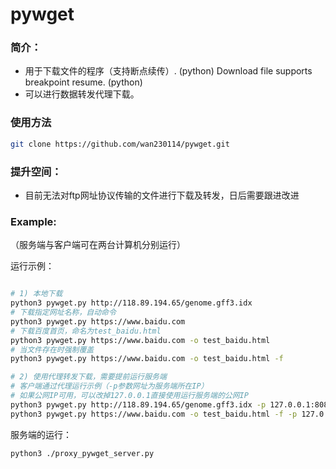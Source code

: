# pywget

### 简介：

* 用于下载文件的程序（支持断点续传）. (python)  Download file supports breakpoint resume. (python)
* 可以进行数据转发代理下载。

### 使用方法

```bash
git clone https://github.com/wan230114/pywget.git
```

### 提升空间：

* 目前无法对ftp网址协议传输的文件进行下载及转发，日后需要跟进改进

### Example:

（服务端与客户端可在两台计算机分别运行）

运行示例：
```bash

# 1) 本地下载
python3 pywget.py http://118.89.194.65/genome.gff3.idx
# 下载指定网址名称，自动命令
python3 pywget.py https://www.baidu.com
# 下载百度首页，命名为test_baidu.html
python3 pywget.py https://www.baidu.com -o test_baidu.html
# 当文件存在时强制覆盖
python3 pywget.py https://www.baidu.com -o test_baidu.html -f

# 2) 使用代理转发下载，需要提前运行服务端
# 客户端通过代理运行示例（-p参数网址为服务端所在IP）
# 如果公网IP可用，可以改掉127.0.0.1直接使用运行服务端的公网IP
python3 pywget.py http://118.89.194.65/genome.gff3.idx -p 127.0.0.1:8080 -f
python3 pywget.py https://www.baidu.com -o test_baidu.html -f -p 127.0.0.1:8080
```

服务端的运行：
```bash
python3 ./proxy_pywget_server.py
```
